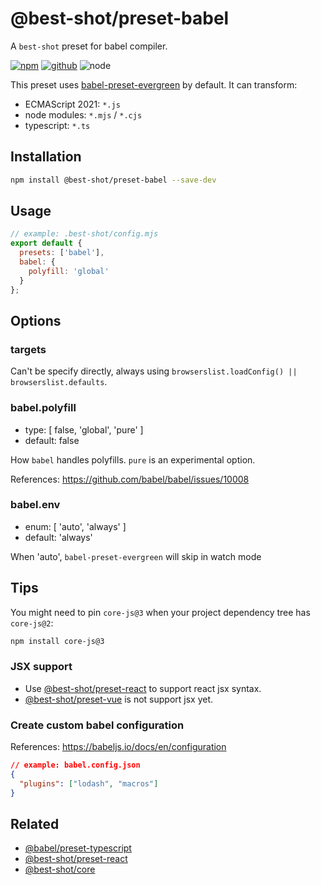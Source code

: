 # @best-shot/preset-babel

A `best-shot` preset for babel compiler.

[![npm][npm-badge]][npm-url]
[![github][github-badge]][github-url]
![node][node-badge]

[babel-preset-evergreen]: https://github.com/best-shot/babel-preset-evergreen
[npm-url]: https://www.npmjs.com/package/@best-shot/preset-babel
[npm-badge]: https://img.shields.io/npm/v/@best-shot/preset-babel.svg?style=flat-square&logo=npm
[github-url]: https://github.com/best-shot/best-shot/tree/master/packages/preset-babel
[github-badge]: https://img.shields.io/npm/l/@best-shot/preset-babel.svg?style=flat-square&colorB=blue&logo=github
[node-badge]: https://img.shields.io/node/v/@best-shot/preset-babel.svg?style=flat-square&colorB=green&logo=node.js

This preset uses [babel-preset-evergreen] by default. It can transform:

- ECMAScript 2021: `*.js`
- node modules: `*.mjs` / `*.cjs`
- typescript: `*.ts`

## Installation

```bash
npm install @best-shot/preset-babel --save-dev
```

## Usage

```mjs
// example: .best-shot/config.mjs
export default {
  presets: ['babel'],
  babel: {
    polyfill: 'global'
  }
};
```

## Options

### targets

Can't be specify directly, always using `browserslist.loadConfig() || browserslist.defaults`.

### babel.polyfill

- type: [ false, 'global', 'pure' ]
- default: false

How `babel` handles polyfills. `pure` is an experimental option.

References: <https://github.com/babel/babel/issues/10008>

### babel.env

- enum: [ 'auto', 'always' ]
- default: 'always'

When 'auto', `babel-preset-evergreen` will skip in watch mode

## Tips

You might need to pin `core-js@3` when your project dependency tree has `core-js@2`:

```sh
npm install core-js@3
```

### JSX support

- Use [@best-shot/preset-react] to support react jsx syntax.
- [@best-shot/preset-vue] is not support jsx yet.

### Create custom babel configuration

References: <https://babeljs.io/docs/en/configuration>

```json
// example: babel.config.json
{
  "plugins": ["lodash", "macros"]
}
```

## Related

[@best-shot/preset-react]: ../preset-react
[@best-shot/preset-vue]: ../preset-vue

- [@babel/preset-typescript](https://babeljs.io/docs/babel-preset-typescript)
- [@best-shot/preset-react]
- [@best-shot/core](../core)
